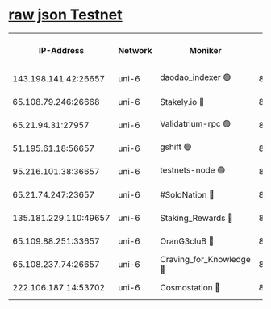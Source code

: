 [raw json Testnet](https://rpc-check.junot.stavr.tech/junot/rpc-junot-result.json)
=


<table><tr><th>IP-Address</th><th>Network</th><th>Moniker</th><th>Latest Block Height</th><th>Earliest Block Height</th><th>Catching Up</th><th>Tx Index</th><th>Voting Power</th><th>Scan Time</th></tr><tr><td>143.198.141.42:26657</td><td>uni-6</td><td>daodao_indexer 🟢</td><td>8787302</td><td>1</td><td>False</td><td>off</td><td>0</td><td>2024-03-11T21:05:48.886824438UTC</td></tr><tr><td>65.108.79.246:26668</td><td>uni-6</td><td>Stakely.io 🔴</td><td>8787297</td><td>1570872</td><td>False</td><td>on</td><td>11</td><td>2024-03-11T21:05:36.862167556UTC</td></tr><tr><td>65.21.94.31:27957</td><td>uni-6</td><td>Validatrium-rpc 🟢</td><td>8787295</td><td>2943363</td><td>False</td><td>on</td><td>0</td><td>2024-03-11T21:05:32.450130724UTC</td></tr><tr><td>51.195.61.18:56657</td><td>uni-6</td><td>gshift 🟢</td><td>8559900</td><td>7691417</td><td>False</td><td>on</td><td>0</td><td>2024-03-11T21:05:19.081650765UTC</td></tr><tr><td>95.216.101.38:36657</td><td>uni-6</td><td>testnets-node 🟢</td><td>8787298</td><td>8116304</td><td>False</td><td>on</td><td>0</td><td>2024-03-11T21:05:39.201149426UTC</td></tr><tr><td>65.21.74.247:23657</td><td>uni-6</td><td>#SoloNation 🔴</td><td>8787301</td><td>8237483</td><td>False</td><td>on</td><td>112</td><td>2024-03-11T21:05:48.009045478UTC</td></tr><tr><td>135.181.229.110:49657</td><td>uni-6</td><td>Staking_Rewards 🔴</td><td>8787304</td><td>8388763</td><td>False</td><td>on</td><td>1008</td><td>2024-03-11T21:05:55.692484523UTC</td></tr><tr><td>65.109.88.251:33657</td><td>uni-6</td><td>OranG3cluB 🔴</td><td>8787303</td><td>8418953</td><td>False</td><td>on</td><td>11</td><td>2024-03-11T21:05:53.320677986UTC</td></tr><tr><td>65.108.237.74:26657</td><td>uni-6</td><td>Craving_for_Knowledge 🔴</td><td>8787300</td><td>8695929</td><td>False</td><td>on</td><td>9004</td><td>2024-03-11T21:05:45.656117413UTC</td></tr><tr><td>222.106.187.14:53702</td><td>uni-6</td><td>Cosmostation 🔴</td><td>8787294</td><td>8759614</td><td>False</td><td>on</td><td>109003</td><td>2024-03-11T21:05:30.075959087UTC</td></tr></table>